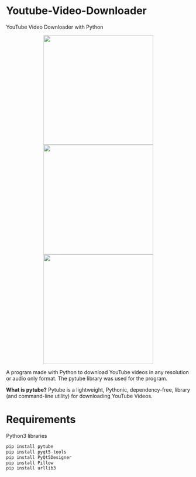 # Youtube-Video-Downloader
YouTube Video Downloader with Python
<p align="center">
<img src="https://user-images.githubusercontent.com/60680749/151407098-bf212882-7673-4642-9e6d-8b546264f065.png" width="300" height="300">
<img src="https://user-images.githubusercontent.com/60680749/151404941-fff3e7b5-9a2d-4ad0-bbef-9af3d2cbbf9b.png" width="300" height="300">
<img src="https://user-images.githubusercontent.com/60680749/151404957-e789f80f-f41e-4e04-9e4c-8bae768bfcee.png" width="300" height="300">
</p>
A program made with Python to download YouTube videos in any resolution or audio only format.
The pytube library was used for the program.

**What is pytube?**
Pytube is a lightweight, Pythonic, dependency-free, library (and command-line utility) for downloading YouTube Videos.


# Requirements

Python3 libraries
````python
pip install pytube
pip install pyqt5-tools
pip install PyQt5Designer
pip install Pillow
pip install urllib3
````
